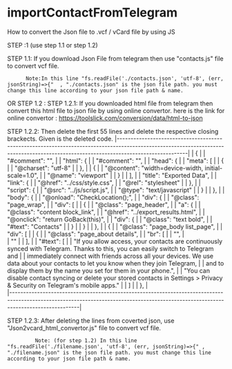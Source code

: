 # importContactFromTelegram
How to convert the Json file to .vcf / vCard file by using JS


STEP :1  (use step 1.1 or step 1.2)

STEP 1.1: If you download Json File from telegram then use "contacts.js" file to convert vcf file.

          Note:In this line "fs.readFile('./contacts.json', 'utf-8', (err, jsonString)=>{"  , "./contacts.json" is the json file path. you must change this line according to your json file path & name.

OR
STEP 1.2 :
STEP 1.2.1:  If you downloaded html file from telegram then convert this html file to json file by using online convertor.
           here is the link for online convertor : https://toolslick.com/conversion/data/html-to-json
           
STEP 1.2.2: Then delete the first 55 lines and delete the respective closing brackects.
             Given is the deleted code.
   |-------------------------------------------------------------------------------------------------------------------------------------------------------------------------------------|
   |         {                                                                                                                                                                           |
   |               "#comment": "",                                                                                                                                                       |
   |               "html": {                                                                                                                                                             |
   |                 "#comment": "",                                                                                                                                                     |
   |                 "head": {                                                                                                                                                           |
   |                   "meta": [                                                                                                                                                         |
   |                     {                                                                                                                                                               |
   |                       "@charset": "utf-8"                                                                                                                                           |
   |                     },                                                                                                                                                              |
   |                     {                                                                                                                                                               |
   |                       "@content": "width=device-width, initial-scale=1.0",                                                                                                          |
   |                       "@name": "viewport"                                                                                                                                           |
   |                     }                                                                                                                                                               |
   |                   ],                                                                                                                                                                |
   |                   "title": "Exported Data",                                                                                                                                         |
   |                   "link": {                                                                                                                                                         |
   |                     "@href": "../css/style.css",                                                                                                                                    |
   |                     "@rel": "stylesheet"                                                                                                                                            |
   |                   },                                                                                                                                                                |
   |                   "script": {                                                                                                                                                       |
   |                     "@src": "../js/script.js",                                                                                                                                      |
   |                     "@type": "text/javascript"                                                                                                                                      |
   |                   }                                                                                                                                                                 |
   |                 },                                                                                                                                                                  |
   |                 "body": {                                                                                                                                                           |
   |                   "@onload": "CheckLocation();",                                                                                                                                    |
   |                   "div": {                                                                                                                                                          |
   |                     "@class": "page_wrap",                                                                                                                                          |
   |                     "div": [                                                                                                                                                        |
   |                       {                                                                                                                                                             |
   |                         "@class": "page_header",                                                                                                                                    |
   |                         "a": {                                                                                                                                                      |
   |                           "@class": "content block_link",                                                                                                                           |
   |                           "@href": "../export_results.html",                                                                                                                        |
   |                           "@onclick": "return GoBack(this)",                                                                                                                        |
   |                           "div": {                                                                                                                                                  |
   |                             "@class": "text bold",                                                                                                                                  |
   |                             "#text": "Contacts"                                                                                                                                     |
   |                           }                                                                                                                                                         |
   |                         }                                                                                                                                                           |
   |                       },                                                                                                                                                            |
   |                       {                                                                                                                                                             |
   |                         "@class": "page_body list_page",                                                                                                                            |
   |                         "div": [                                                                                                                                                    |
   |                           {                                                                                                                                                         |
   |                             "@class": "page_about details",                                                                                                                         |
   |                             "br": [                                                                                                                                                 |
   |                               "",                                                                                                                                                   |   
   |                               ""                                                                                                                                                    |
   |                             ],                                                                                                                                                      |
   |                             "#text": [                                                                                                                                              |
   |                               "If you allow access, your contacts are continuously synced with Telegram. Thanks to this, you can easily switch to Telegram and                      |
   |                                 immediately connect with friends across all your devices. We use data about your contacts to let you know when they join Telegram,                  |
   |                                 and to display them by the name you set for them in your phone.",                                                                                   |
   |                               "You can disable contact syncing or delete your stored contacts in Settings > Privacy & Security on Telegram's mobile apps."                          |
   |                            ]                                                                                                                                                        |
   |                           },                                                                                                                                                        |         
   |-------------------------------------------------------------------------------------------------------------------------------------------------------------------------------------|                         
                              
 STEP 1.2.3: After deleting the lines from coverted json, use "Json2vcard_html_convertor.js" file to convert vcf file.
 
             Note: (for step 1.2) In this line "fs.readFile('./filename.json', 'utf-8', (err, jsonString)=>{" ,  "./filename.json" is the json file path. you must change this line according to your json file path & name.
